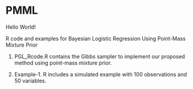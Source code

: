 # PMML
Hello World!

R code and examples for Bayesian Logistic Regression Using Point-Mass Mixture Prior


1. PGL_Rcode.R contains the Gibbs sampler to implement our proposed method using point-mass mixture prior.

2. Example-1. R includes a simulated example with 100 observations and 50 variables.
